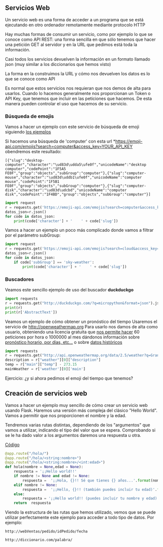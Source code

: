 ## Servicios Web

Un servicio web es una forma de acceder a un programa que se está ejecutando en otro ordenador remotamente mediante protocolo HTTP

Hay muchas formas de consumir un servicio, como por ejemplo lo que se conoce como API REST: una forma sencilla en que sólo tenemos que hacer una petición GET al servidor y en la URL que pedimos está toda la información.

Casi todos los servicios devuelven la información en un formato llamado json (muy similar a los diccionarios que hemos visto)

La forma en la construimos la URL y cómo nos devuelven los datos es lo que se conoce como API

Es normal que estos servicios nos requieran que nos demos de alta para usarlos. Cuando lo hacemos generalmente nos proporcionan un Token o API Key, que tenemos que incluir en las peticiones que hacemos. De esta manera pueden controlar el uso que hacemos de su servicio.



### Búsqueda de emojis

Vamos a hacer un ejemplo con este servicio de búsqueda de emoji siguiendo [los ejemplos](https://emoji-api.com/#examples)

Si hacemos una búsqueda de 'computer' con esta url  *https://emoji-api.com/emojis?search=computer&access_key=YOUR_API_KEY  obendremos este resultado:


    [{"slug":"desktop-computer","character":"\ud83d\udda5\ufe0f","unicodeName":"desktop computer","codePoint":"1F5A5 FE0F","group":"objects","subGroup":"computer"},{"slug":"computer-mouse","character":"\ud83d\uddb1\ufe0f","unicodeName":"computer mouse","codePoint":"1F5B1 FE0F","group":"objects","subGroup":"computer"},{"slug":"computer-disk","character":"\ud83d\udcbd","unicodeName":"computer disk","codePoint":"1F4BD","group":"objects","subGroup":"computer"}]


```python
import request
r = requests.get('https://emoji-api.com/emojis?search=computer&access_key=YOUR_API_KEY')
datos_json=r.json()
for code in datos_json:
    print(code['character'] + '    ' + code['slug'])
```

Vamos a hacer un ejemplo un poco más complicado donde vamos a filtrar por el parámetro subGroup:

```python
import request
r = requests.get('https://emoji-api.com/emojis?search=cloud&access_key=YOUR_API_KEY')
datos_json=r.json()
for code in datos_json:
    if code['subGroup'] == 'sky-weather':
        print(code['character'] + '    ' + code['slug'])
```

### Buscadores

Veamos este sencillo ejemplo de uso del buscador **duckduckgo**

```python
import requests
r = requests.get("http://duckduckgo.com/?q=micropython&format=json").json()
print(r)
print(r['AbstractText'])
```

Veamos un ejemplo de cómo obtener un pronóstico del tiempo
Usaremos el servicio de http://openweathermap.org
Para usarlo nos damos de alta como usuario, obteniendo una licencia gratuita que [nos permite hacer](https://openweathermap.org/price) 60 peticiones por hora o 1000000 al mes dándonos información sobre [pronóstico horario, por días, etc...](https://openweathermap.org/api/one-call-api) o sobre [datos históricos](https://openweathermap.org/api/one-call-api#history)



```python
import requests
r = requests.get("http://api.openweathermap.org/data/2.5/weather?q=Granada&appid=YOUR_API_KEY").json()
description = r["weather"][0]["description"]
temp = r["main"]["temp"] - 273.15
mainWeather = r['weather'][0]['main']

```

Ejercicio: ¿y si ahora pedimos el emoji del tiempo que tenemos?


## Creación de servicios web

Vamos a hacer un ejemplo muy sencillo de cómo crear un servicio web usando Flask. Haremos una versión más compleja del clásico "Hello World". Vamos a permitir que nos proporcionen el nombre y la edad.

Tendremos varias rutas distintas, dependiendo de los "argumentos" que vamos a utilizar, indicando el tipo del valor que se espera. Comprobando si se le ha dado valor a los argumentos daremos una respuesta u otra.

[Código](https://github.com/javacasm/CursoPython/raw/master/codigo/12.5.3.ServicioFlask.py)

```python
@app.route("/hola/")
@app.route("/hola/<string:nombre>")
@app.route("/hola/<string:nombre>/<int:edad>")
def hola(nombre = None,edad = None):
    respuesta = '¡¡Hello world!!' 
    if nombre != None and edad != None:
        respuesta =  '¡¡Hola, {}!! Sé que tienes {} años...'.format(nombre,edad)
    elif nombre != None:
        respuesta =  '¡¡Hello, {}!! (también puedes incluir tu edad)'.format(nombre)
    else:
        respuesta = '¡¡Hello world!! (puedes incluir tu nombre y edad)' 
    return  respuesta

```

Viendo la estructura de las rutas que hemos utilizado, vemos que se puede utilizar perfectamente este ejemplo para acceder a todo tipo de datos. Por ejemplo: 

```
http://webVentas/pedido/idPedido/fecha

http://diccionario.com/palabra/
```


